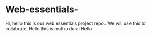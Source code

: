 # Web-essentials-
Hi, hello this is our web essentials project repo.. We will use this to collabrate.
Hello this is muthu durai 
Hello 
